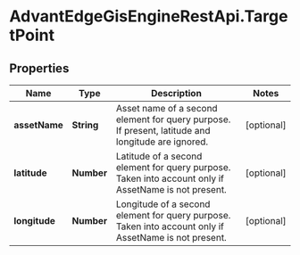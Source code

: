 # AdvantEdgeGisEngineRestApi.TargetPoint

## Properties
Name | Type | Description | Notes
------------ | ------------- | ------------- | -------------
**assetName** | **String** | Asset name of a second element for query purpose. If present, latitude and longitude are ignored. | [optional] 
**latitude** | **Number** | Latitude of a second element for query purpose. Taken into account only if AssetName is not present. | [optional] 
**longitude** | **Number** | Longitude of a second element for query purpose. Taken into account only if AssetName is not present. | [optional] 


